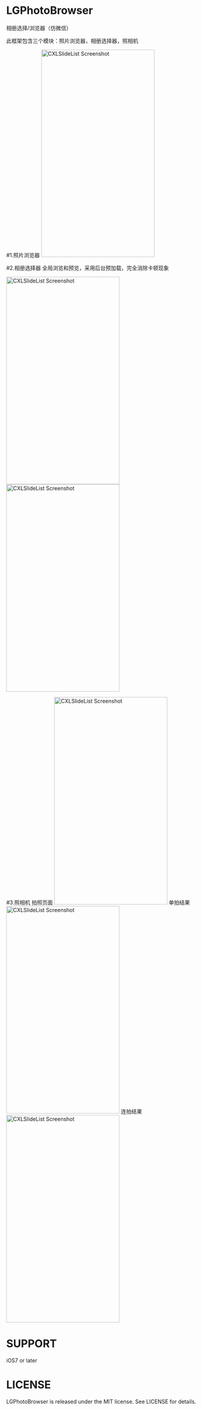# LGPhotoBrowser
相册选择/浏览器（仿微信）

此框架包含三个模块：照片浏览器，相册选择器，照相机

#1.照片浏览器
<img src="https://github.com/gang544043963/LGPhotoBrowser/blob/master/LGPhotoBrowser/gif/browser.gif?raw=true" alt="CXLSlideList Screenshot" width="300" height="550"/>


#2.相册选择器
全局浏览和预览，采用后台预加载，完全消除卡顿现象

<img src="https://github.com/gang544043963/LGPhotoBrowser/blob/master/LGPhotoBrowser/gif/picker.gif?raw=true" alt="CXLSlideList Screenshot" width="300" height="550"/> <img src="https://github.com/gang544043963/LGPhotoBrowser/blob/master/LGPhotoBrowser/gif/browser1.gif?raw=true" alt="CXLSlideList Screenshot" width="300" height="550"/>


#3.照相机
拍照页面
<img src="https://github.com/gang544043963/LGPhotoBrowser/blob/master/LGPhotoBrowser/gif/IMG_2648.PNG?raw=true" alt="CXLSlideList Screenshot" width="300" height="550"/> 
单拍结果
<img src="https://github.com/gang544043963/LGPhotoBrowser/blob/master/LGPhotoBrowser/gif/IMG_2647.PNG?raw=true" alt="CXLSlideList Screenshot" width="300" height="550"/>
连拍结果
<img src="https://github.com/gang544043963/LGPhotoBrowser/blob/master/LGPhotoBrowser/gif/IMG_2646.PNG?raw=true" alt="CXLSlideList Screenshot" width="300" height="550"/>

# SUPPORT
iOS7 or later

# LICENSE
LGPhotoBrowser is released under the MIT license. See LICENSE for details.

